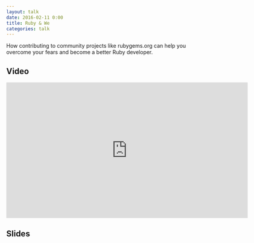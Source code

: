 ```yaml
---
layout: talk
date: 2016-02-11 0:00
title: Ruby & We
categories: talk
---
```

How contributing to community projects like rubygems.org can help you overcome your fears and become a better Ruby developer.

## Video

<iframe src="https://player.vimeo.com/video/155107107?title=0&byline=0&portrait=0" width="640" height="360" frameborder="0" webkitallowfullscreen mozallowfullscreen allowfullscreen></iframe>

## Slides

<script async class="speakerdeck-embed" data-id="c4b6622fe08a4e5a846f715a86e53178" data-ratio="1.77777777777778" src="//speakerdeck.com/assets/embed.js"></script>
